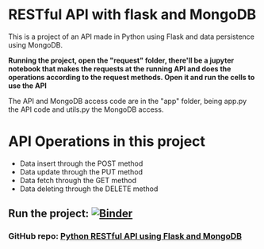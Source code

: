 # RESTful API with flask and MongoDB

This is a project of an API made in Python using Flask and data persistence using MongoDB.

**Running the project, open the "request" folder, there'll be a jupyter notebook that makes the requests at the running API and does the operations according to the request methods. Open it and run the cells to use the API**

The API and MongoDB access code are in the "app" folder, being app.py the API code and utils.py the MongoDB access.

# API Operations in this project

* Data insert through the POST method
* Data update through the PUT method
* Data fetch through the GET method
* Data deleting through the DELETE method

## Run the project: [![Binder](https://mybinder.org/badge_logo.svg)](https://mybinder.org/v2/gh/gustavo-candido-silva/Python-RESTful-API-using-Flask-and-MongoDB.git/master?urlpath=lab)
### GitHub repo: [Python RESTful API using Flask and MongoDB](https://github.com/gustavo-candido-silva/Python-RESTful-API-using-Flask-and-MongoDB)
